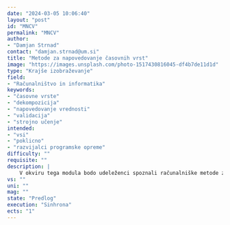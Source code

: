 ```yaml
---
date: "2024-03-05 10:06:40"
layout: "post"
id: "MNCV"
permalink: "MNCV"
author:
- "Damjan Strnad"
contact: "damjan.strnad@um.si"
title: "Metode za napovedovanje časovnih vrst"
image: "https://images.unsplash.com/photo-1517430816045-df4b7de11d1d"
type: "Krajše izobraževanje"
field:
- "Računalništvo in informatika"
keywords:
- "časovne vrste"
- "dekompozicija"
- "napovedovanje vrednosti"
- "validacija"
- "strojno učenje"
intended:
- "vsi"
- "poklicno"
- "razvijalci programske opreme"
difficulty: ""
requisite: ""
description: |
    V okviru tega modula bodo udeleženci spoznali računalniške metode za analizo in obdelavo časovnih vrst z eno ali več spremenljivkami. V prvem delu se bodo seznanili z različnimi oblikami časovnih vrst in uporabili metode za njihovo modeliranje z dekompozicijo na osnovne komponente, kot sta trend in sezonska komponenta. V nadaljevanju bodo izvedli osnovno izpeljavo lastnosti izbranih časovnih vrst, kot je avtokorelacija, in uporabili preproste modele za napovedovanje prihodnjih vrednosti časovne vrste. Seznanili se bodo z različnimi pristopi za validacijo napovednih modelov, ki vključuje vrednotenje točnosti napovedi in analizo rezidualov. Sledila bo obravnava avtoregresijskih modelov za napovedovanje v časovnih vrstah, glede na predviden nivo vsebine pa bodo udeleženci v zaključnem delu za modeliranje izbranih časovnih vrst uporabili še sodobne pristope strojnega učenja z nevronskimi mrežami.
vs: ""
uni: ""
mag: ""
state: "Predlog"
execution: "Sinhrona"
ects: "1"
---
```

